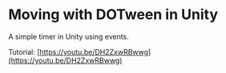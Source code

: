 # Moving with DOTween in Unity

A simple timer in Unity using events.

Tutorial: [https://youtu.be/DH2ZxwRBwwg](https://youtu.be/DH2ZxwRBwwg)
